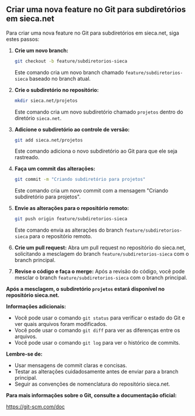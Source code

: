 ## Criar uma nova feature no Git para subdiretórios em sieca.net

Para criar uma nova feature no Git para subdiretórios em sieca.net, siga estes passos:

1. **Crie um novo branch:**
   ```bash
   git checkout -b feature/subdiretorios-sieca
   ```
   Este comando cria um novo branch chamado `feature/subdiretorios-sieca` baseado no branch atual.

2. **Crie o subdiretório no repositório:**
   ```bash
   mkdir sieca.net/projetos
   ```
   Este comando cria um novo subdiretório chamado `projetos` dentro do diretório `sieca.net`.

3. **Adicione o subdiretório ao controle de versão:**
   ```bash
   git add sieca.net/projetos
   ```
   Este comando adiciona o novo subdiretório ao Git para que ele seja rastreado.

4. **Faça um commit das alterações:**
   ```bash
   git commit -m "Criando subdiretório para projetos"
   ```
   Este comando cria um novo commit com a mensagem "Criando subdiretório para projetos".

5. **Envie as alterações para o repositório remoto:**
   ```bash
   git push origin feature/subdiretorios-sieca
   ```
   Este comando envia as alterações do branch `feature/subdiretorios-sieca` para o repositório remoto.

6. **Crie um pull request:**
   Abra um pull request no repositório do sieca.net, solicitando a mesclagem do branch `feature/subdiretorios-sieca` com o branch principal.

7. **Revise o código e faça o merge:**
   Após a revisão do código, você pode mesclar o branch `feature/subdiretorios-sieca` com o branch principal.

**Após a mesclagem, o subdiretório `projetos` estará disponível no repositório sieca.net.**

**Informações adicionais:**

* Você pode usar o comando `git status` para verificar o estado do Git e ver quais arquivos foram modificados.
* Você pode usar o comando `git diff` para ver as diferenças entre os arquivos.
* Você pode usar o comando `git log` para ver o histórico de commits.

**Lembre-se de:**

* Usar mensagens de commit claras e concisas.
* Testar as alterações cuidadosamente antes de enviar para a branch principal.
* Seguir as convenções de nomenclatura do repositório sieca.net.

**Para mais informações sobre o Git, consulte a documentação oficial:**

https://git-scm.com/doc